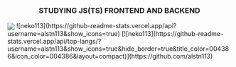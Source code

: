 <h3 align="center">
    STUDYING JS(TS) FRONTEND AND BACKEND
</h3>

<img align='center' src="http://mazassumnida.wtf/api/v2/generate_badge?boj=alstn113">
![neko113](https://github-readme-stats.vercel.app/api?username=alstn113&show_icons=true)
[![neko113](https://github-readme-stats.vercel.app/api/top-langs/?username=alstn113&show_icons=true&hide_border=true&title_color=004386&icon_color=004386&layout=compact)](https://github.com/alstn113)
